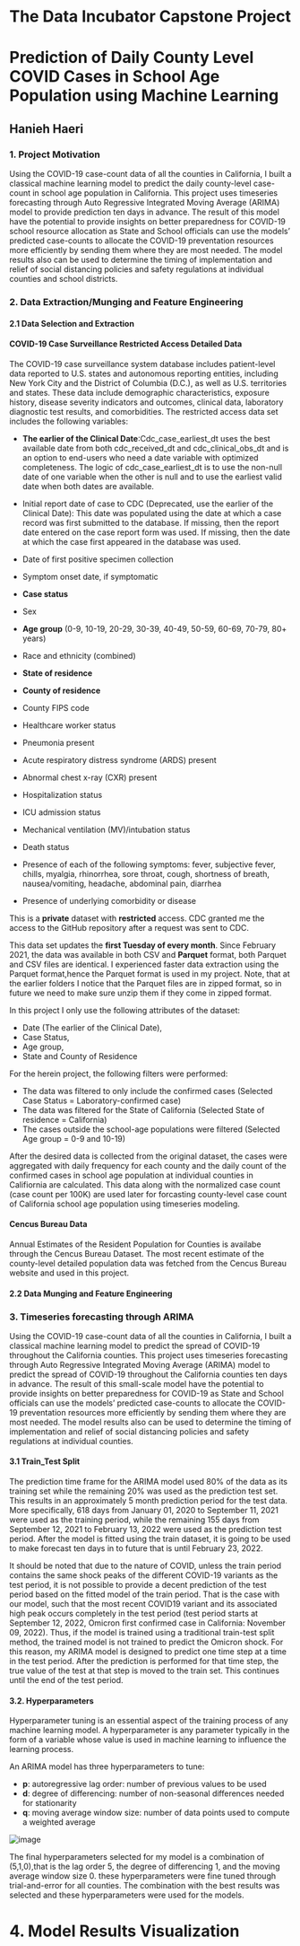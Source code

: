 # The Data Incubator Capstone Project
# Prediction of Daily County Level COVID Cases in School Age Population using Machine Learning
## Hanieh Haeri
### 1. Project Motivation

Using the COVID-19 case-count data of all the counties in California, I built a classical machine learning model to predict the daily county-level case-count in school age population in California. This project uses timeseries forecasting through Auto Regressive Integrated Moving Average (ARIMA) model to provide prediction ten days in advance. The result of this model have the potential to provide insights on better preparedness for COVID-19 school resource allocation as State and School officials can use the models’ predicted case-counts to allocate the COVID-19 preventation resources more efficiently by sending them where they are most needed. The model results also can be used to determine the timing of implementation and relief of social distancing policies and safety regulations at individual counties and school districts.
### 2. Data Extraction/Munging and Feature Engineering

#### 2.1 Data Selection and Extraction

#### COVID-19 Case Surveillance Restricted Access Detailed Data
The COVID-19 case surveillance system database includes patient-level data reported to U.S. states and autonomous reporting entities, including New York City and the District of Columbia (D.C.), as well as U.S. territories and states. These data include demographic characteristics, exposure history, disease severity indicators and outcomes, clinical data, laboratory diagnostic test results, and comorbidities. The restricted access data set includes the following variables: 

- **The earlier of the Clinical Date**:Cdc_case_earliest_dt uses the best available date from both cdc_received_dt and cdc_clinical_obs_dt and is an option to end-users who need a date variable with optimized completeness. The logic of cdc_case_earliest_dt is to use the non-null date of one variable when the other is null and to use the earliest valid date when both dates are available.

- Initial report date of case to CDC (Deprecated, use the earlier of the Clinical Date): This date was populated using the date at which a case record was first submitted to the database. If missing, then the report date entered on the case report form was used. If missing, then the date at which the case first appeared in the database was used.
- Date of first positive specimen collection
- Symptom onset date, if symptomatic
- **Case status**
- Sex
- **Age group** (0-9, 10-19, 20-29, 30-39, 40-49, 50-59, 60-69, 70-79, 80+ years)
- Race and ethnicity (combined)
- **State of residence**
- **County of residence**
- County FIPS code
- Healthcare worker status
- Pneumonia present
- Acute respiratory distress syndrome (ARDS) present
- Abnormal chest x-ray (CXR) present
- Hospitalization status
- ICU admission status
- Mechanical ventilation (MV)/intubation status
- Death status
- Presence of each of the following symptoms: fever, subjective fever, chills, myalgia, rhinorrhea, sore throat, cough, shortness of breath, nausea/vomiting, headache, abdominal pain, diarrhea
- Presence of underlying comorbidity or disease

This is a **private** dataset with **restricted** access. CDC granted me the access to the GitHub repository after a request was sent to CDC. 

This data set updates the **first Tuesday of every month**. Since February 2021, the data was available in both CSV and **Parquet** format, both Parquet and CSV files are identical. I experienced faster data extraction using the Parquet format,hence the Parquet format is used in my project. Note, that at the earlier folders I notice that the Parquet files are in zipped format, so in future we need to make sure unzip them if they come in zipped format.

In this project I only use the following attributes of the dataset: 
* Date (The earlier of the Clinical Date), 
* Case Status, 
* Age group, 
* State and County of Residence

For the herein project, the following filters were performed: 
* The data was filtered to only include the confirmed cases (Selected Case Status = Laboratory-confirmed case)
* The data was filtered for the State of California (Selected State of residence = California)
* The cases outside the school-age populations were filtered (Selected Age group = 0-9 and 10-19) 

After the desired data is collected from the original dataset, the cases were aggregated with daily frequency for each county and the daily count of the confirmed cases in school age population at individual counties in Califiornia are calculated. This data along with the normalized case count (case count per 100K) are used later for forcasting county-level case count of California school age population using timeseries modeling. 

#### Cencus Bureau Data

Annual Estimates of the Resident Population for Counties is availabe through the Cencus Bureau Dataset. The most recent estimate of the county-level detailed population data was fetched from the Cencus Bureau website and used in this project.  

#### 2.2 Data Munging and Feature Engineering


### 3. Timeseries forecasting through ARIMA

Using the COVID-19 case-count data of all the counties in California, I built a classical machine learning model to predict the spread of COVID-19 throughout the California counties. This project uses timeseries forecasting through Auto Regressive Integrated Moving Average (ARIMA) model to predict the spread of COVID-19 throughout the California counties ten days in advance. The result of this small-scale model have the potential to provide insights on better preparedness for COVID-19 as State and School officials can use the models’ predicted case-counts to allocate the COVID-19 preventation resources more efficiently by sending them where they are most needed. The model results also can be used to determine the timing of implementation and relief of social distancing policies and safety regulations at individual counties.

#### 3.1 Train_Test Split

The prediction time frame for the ARIMA model used 80% of the data as its training set while the remaining 20% was used as the prediction test set. This results in an approximately 5 month prediction period for the test data. More specifically, 618 days from January 01, 2020 to September 11, 2021 were used as the training period, while the remaining 155 days from September 12, 2021 to February 13, 2022 were used as the prediction test period. After the model is fitted using the train dataset, it is going to be used to make forecast ten days in to future that is until February 23, 2022.

It should be noted that due to the nature of COVID, unless the train period contains the same shock peaks of the different COVID-19 variants as the test period, it is not possible to provide a decent prediction of the test period based on the fitted model of the train period. That is the case with our model, such that the most recent COVID19 variant and its associated high peak occurs completely in the test period (test period starts at September 12, 2022, Omicron first confirmed case in California: November 09, 2022). Thus, if the model is trained using a traditional train-test split method, the trained model is not trained to predict the Omicron shock. For this reason, my ARIMA model is designed to predict one time step at a time in the test period. After the prediction is performed for that time step, the true value of the test at that step is moved to the train set. This continues until the end of the test period.   

#### 3.2. Hyperparameters

Hyperparameter tuning is an essential aspect of the training process of any machine learning model. A hyperparameter is any parameter typically in the form of a variable whose value is used in machine learning to influence the learning process. 

An ARIMA model has three hyperparameters to tune: 
* **p**: autoregressive lag order: number of previous values to be used
* **d**: degree of differencing: number of non-seasonal differences needed for stationarity
* **q**: moving average window size: number of data points used to compute a weighted average

![image](https://user-images.githubusercontent.com/91407046/161170708-45ac26d3-4d9e-44ee-a852-e0f1ae6b36fe.png)

The final hyperparameters selected for my model is a combination of (5,1,0),that is the lag order 5, the degree of differencing 1, and the moving average window size 0. these hyperparameters were fine tuned through trial-and-error for all counties. The combination with the best results was selected and these hyperparameters were used for the models. 

# 4. Model Results Visualization
